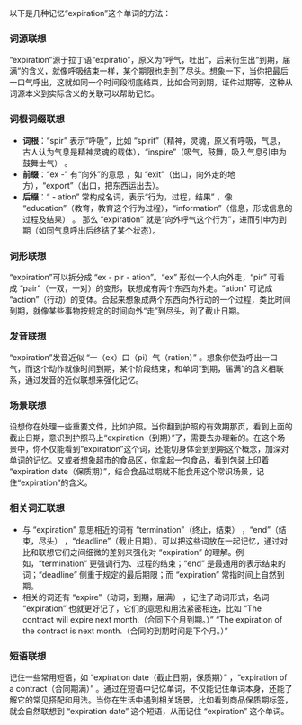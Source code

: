 以下是几种记忆“expiration”这个单词的方法：

### 词源联想
“expiration”源于拉丁语“expiratio”，原义为“呼气，吐出”，后来衍生出“到期，届满”的含义，就像呼吸结束一样，某个期限也走到了尽头。想象一下，当你把最后一口气呼出，这就如同一个时间段彻底结束，比如合同到期，证件过期等，这种从词源本义到实际含义的关联可以帮助记忆。

### 词根词缀联想
 - **词根**：“spir” 表示“呼吸”，比如 “spirit”（精神，灵魂，原义有呼吸，气息，古人认为气息是精神灵魂的载体），“inspire”（吸气，鼓舞，吸入气息引申为鼓舞士气） 。
 - **前缀**：“ex -” 有“向外”的意思 ，如 “exit”（出口，向外走的地方），“export”（出口，把东西运出去）。
 - **后缀**：“ - ation” 常构成名词，表示“行为，过程，结果” ，像 “education”（教育，教育这个行为过程），“information”（信息，形成信息的过程及结果） 。
那么 “expiration” 就是“向外呼气这个行为”，进而引申为到期（如同气息呼出后终结了某个状态）。

### 词形联想
“expiration”可以拆分成 “ex - pir - ation”。“ex” 形似一个人向外走，“pir” 可看成 “pair”（一双，一对）的变形，联想成有两个东西向外走。“ation” 可记成 “action”（行动）的变体。合起来想象成两个东西向外行动的一个过程，类比时间到期，就像某些事物按规定的时间向外“走”到尽头，到了截止日期。

### 发音联想
“expiration”发音近似 “一（ex）口（pi）气（ration）” 。想象你使劲呼出一口气，而这个动作就像时间到期，某个阶段结束，和单词“到期，届满”的含义相联系，通过发音的近似联想来强化记忆。

### 场景联想
设想你在处理一些重要文件，比如护照。当你翻到护照的有效期那页，看到上面的截止日期，意识到护照马上“expiration（到期）”了，需要去办理新的。在这个场景中，你不仅能看到“expiration”这个词，还能切身体会到到期这个概念，加深对单词的记忆。又或者想象超市的食品区，你拿起一包食品，看到包装上印着 “expiration date（保质期）”，结合食品过期就不能食用这个常识场景，记住“expiration”的含义。

### 相关词汇联想
 - 与 “expiration” 意思相近的词有 “termination”（终止，结束） ，“end”（结束，尽头） ，“deadline”（截止日期）。可以把这些词放在一起记忆，通过对比和联想它们之间细微的差别来强化对 “expiration” 的理解。例如，“termination” 更强调行为、过程的结束；“end” 是最通用的表示结束的词；“deadline” 侧重于规定的最后期限；而 “expiration” 常指时间上自然到期。
 - 相关的词还有 “expire”（动词，到期，届满） ，记住了动词形式，名词 “expiration” 也就更好记了，它们的意思和用法紧密相连，比如 “The contract will expire next month.（合同下个月到期。）” “The expiration of the contract is next month.（合同的到期时间是下个月。）”

### 短语联想
记住一些常用短语，如 “expiration date（截止日期，保质期）” ，“expiration of a contract（合同期满）” 。通过在短语中记忆单词，不仅能记住单词本身，还能了解它的常见搭配和用法。当你在生活中遇到相关场景，比如看到商品保质期标签，就会自然联想到 “expiration date” 这个短语，从而记住 “expiration” 这个单词。 